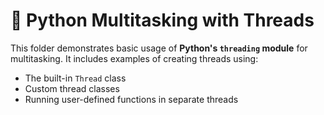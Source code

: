 # 🧵 Python Multitasking with Threads

This folder demonstrates basic usage of **Python's `threading` module** for multitasking. It includes examples of creating threads using:

- The built-in `Thread` class
- Custom thread classes
- Running user-defined functions in separate threads

